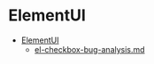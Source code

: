 # ElementUI

- [ElementUI](./CATALOG.md)  
    - [el-checkbox-bug-analysis.md](./el-checkbox-bug-analysis.md)  
